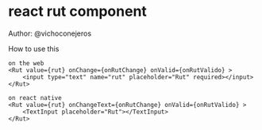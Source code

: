 # react rut component

Author: @vichoconejeros

How to use this

```
on the web
<Rut value={rut} onChange={onRutChange} onValid={onRutValido} >
	<input type="text" name="rut" placeholder="Rut" required></input>
</Rut>

on react native
<Rut value={rut} onChangeText={onRutChange} onValid={onRutValido} >
	<TextInput placeholder="Rut"></TextInput>
</Rut>
```
